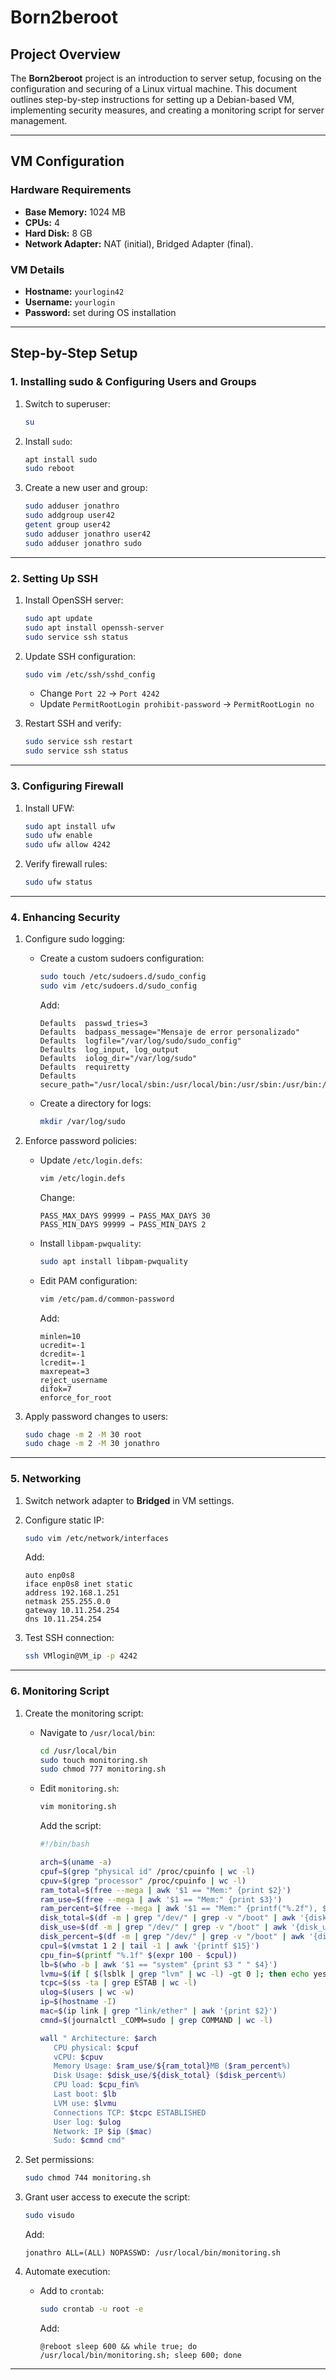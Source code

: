 # **Born2beroot**

## **Project Overview**
The **Born2beroot** project is an introduction to server setup, focusing on the configuration and securing of a Linux virtual machine. This document outlines step-by-step instructions for setting up a Debian-based VM, implementing security measures, and creating a monitoring script for server management.

---

## **VM Configuration**

### **Hardware Requirements**
- **Base Memory:** 1024 MB
- **CPUs:** 4
- **Hard Disk:** 8 GB
- **Network Adapter:** NAT (initial), Bridged Adapter (final).

### **VM Details**
- **Hostname:** `yourlogin42`
- **Username:** `yourlogin`
- **Password:** set during OS installation

---

## **Step-by-Step Setup**

### **1. Installing sudo & Configuring Users and Groups**
1. Switch to superuser:
   ```bash
   su
   ```
2. Install `sudo`:
   ```bash
   apt install sudo
   sudo reboot
   ```
3. Create a new user and group:
   ```bash
   sudo adduser jonathro
   sudo addgroup user42
   getent group user42
   sudo adduser jonathro user42
   sudo adduser jonathro sudo
   ```

---

### **2. Setting Up SSH**
1. Install OpenSSH server:
   ```bash
   sudo apt update
   sudo apt install openssh-server
   sudo service ssh status
   ```
2. Update SSH configuration:
   ```bash
   sudo vim /etc/ssh/sshd_config
   ```
   - Change `Port 22` → `Port 4242`
   - Update `PermitRootLogin prohibit-password` → `PermitRootLogin no`

3. Restart SSH and verify:
   ```bash
   sudo service ssh restart
   sudo service ssh status
   ```

---

### **3. Configuring Firewall**
1. Install UFW:
   ```bash
   sudo apt install ufw
   sudo ufw enable
   sudo ufw allow 4242
   ```
2. Verify firewall rules:
   ```bash
   sudo ufw status
   ```

---

### **4. Enhancing Security**
1. Configure sudo logging:
   - Create a custom sudoers configuration:
     ```bash
     sudo touch /etc/sudoers.d/sudo_config
     sudo vim /etc/sudoers.d/sudo_config
     ```
     Add:
     ```plaintext
     Defaults  passwd_tries=3
     Defaults  badpass_message="Mensaje de error personalizado"
     Defaults  logfile="/var/log/sudo/sudo_config"
     Defaults  log_input, log_output
     Defaults  iolog_dir="/var/log/sudo"
     Defaults  requiretty
     Defaults  secure_path="/usr/local/sbin:/usr/local/bin:/usr/sbin:/usr/bin:/sbin:/bin:/snap/bin"
     ```
   - Create a directory for logs:
     ```bash
     mkdir /var/log/sudo
     ```

2. Enforce password policies:
   - Update `/etc/login.defs`:
     ```bash
     vim /etc/login.defs
     ```
     Change:
     ```plaintext
     PASS_MAX_DAYS 99999 → PASS_MAX_DAYS 30
     PASS_MIN_DAYS 99999 → PASS_MIN_DAYS 2
     ```

   - Install `libpam-pwquality`:
     ```bash
     sudo apt install libpam-pwquality
     ```
   - Edit PAM configuration:
     ```bash
     vim /etc/pam.d/common-password
     ```
     Add:
     ```plaintext
     minlen=10
     ucredit=-1
     dcredit=-1
     lcredit=-1
     maxrepeat=3
     reject_username
     difok=7
     enforce_for_root
     ```

3. Apply password changes to users:
   ```bash
   sudo chage -m 2 -M 30 root
   sudo chage -m 2 -M 30 jonathro
   ```

---

### **5. Networking**
1. Switch network adapter to **Bridged** in VM settings.

2. Configure static IP:
   ```bash
   sudo vim /etc/network/interfaces
   ```
   Add:
   ```plaintext
   auto enp0s8
   iface enp0s8 inet static
   address 192.168.1.251
   netmask 255.255.0.0
   gateway 10.11.254.254
   dns 10.11.254.254
   ```

3. Test SSH connection:
   ```bash
   ssh VMlogin@VM_ip -p 4242
   ```

---

### **6. Monitoring Script**
1. Create the monitoring script:
   - Navigate to `/usr/local/bin`:
     ```bash
     cd /usr/local/bin
     sudo touch monitoring.sh
     sudo chmod 777 monitoring.sh
     ```
   - Edit `monitoring.sh`:
     ```bash
     vim monitoring.sh
     ```
     Add the script:
     ```bash
     #!/bin/bash

     arch=$(uname -a)
     cpuf=$(grep "physical id" /proc/cpuinfo | wc -l)
     cpuv=$(grep "processor" /proc/cpuinfo | wc -l)
     ram_total=$(free --mega | awk '$1 == "Mem:" {print $2}')
     ram_use=$(free --mega | awk '$1 == "Mem:" {print $3}')
     ram_percent=$(free --mega | awk '$1 == "Mem:" {printf("%.2f"), $3/$2*100}')
     disk_total=$(df -m | grep "/dev/" | grep -v "/boot" | awk '{disk_t += $2} END {printf ("%.1fGb\n"), disk_t/1024}')
     disk_use=$(df -m | grep "/dev/" | grep -v "/boot" | awk '{disk_u += $3} END {print disk_u}')
     disk_percent=$(df -m | grep "/dev/" | grep -v "/boot" | awk '{disk_u += $3} {disk_t+= $2} END {printf("%d"), disk_u/disk_t*100}')
     cpul=$(vmstat 1 2 | tail -1 | awk '{printf $15}')
     cpu_fin=$(printf "%.1f" $(expr 100 - $cpul))
     lb=$(who -b | awk '$1 == "system" {print $3 " " $4}')
     lvmu=$(if [ $(lsblk | grep "lvm" | wc -l) -gt 0 ]; then echo yes; else echo no; fi)
     tcpc=$(ss -ta | grep ESTAB | wc -l)
     ulog=$(users | wc -w)
     ip=$(hostname -I)
     mac=$(ip link | grep "link/ether" | awk '{print $2}')
     cmnd=$(journalctl _COMM=sudo | grep COMMAND | wc -l)

     wall "	Architecture: $arch
     	CPU physical: $cpuf
     	vCPU: $cpuv
     	Memory Usage: $ram_use/${ram_total}MB ($ram_percent%)
     	Disk Usage: $disk_use/${disk_total} ($disk_percent%)
     	CPU load: $cpu_fin%
     	Last boot: $lb
     	LVM use: $lvmu
     	Connections TCP: $tcpc ESTABLISHED
     	User log: $ulog
     	Network: IP $ip ($mac)
     	Sudo: $cmnd cmd"
     ```

2. Set permissions:
   ```bash
   sudo chmod 744 monitoring.sh
   ```

3. Grant user access to execute the script:
   ```bash
   sudo visudo
   ```
   Add:
   ```plaintext
   jonathro ALL=(ALL) NOPASSWD: /usr/local/bin/monitoring.sh
   ```

4. Automate execution:
   - Add to `crontab`:
     ```bash
     sudo crontab -u root -e
     ```
     Add:
     ```plaintext
     @reboot sleep 600 && while true; do /usr/local/bin/monitoring.sh; sleep 600; done
     ```

---